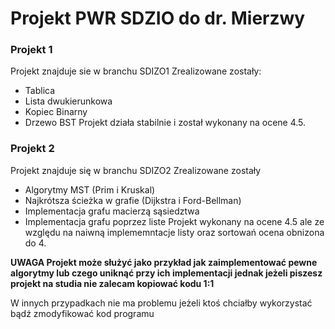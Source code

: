 # Projekt PWR SDZIO do dr. Mierzwy
### Projekt 1
Projekt znajduje sie w branchu SDIZO1
Zrealizowane zostały:
* Tablica
* Lista dwukierunkowa
* Kopiec Binarny
* Drzewo BST
Projekt działa stabilnie i został wykonany na ocene 4.5.

### Projekt 2
Projekt znajduje się w branchu SDIZO2
Zrealizowane zostały
* Algorytmy MST (Prim i Kruskal)
* Najkrótsza ścieżka w grafie (Dijkstra i Ford-Bellman)
* Implementacja grafu macierzą sąsiedztwa
* Implementacja grafu poprzez liste
Projekt wykonany na ocene 4.5 ale ze względu na naiwną implememntacje listy oraz sortowań ocena obnizona do 4.

**UWAGA Projekt może służyć jako przykład jak zaimplementować pewne algorytmy lub czego uniknąć przy ich implementacji jednak jeżeli piszesz projekt na studia nie zalecam kopiować kodu 1:1**

W innych przypadkach nie ma problemu jeżeli ktoś chciałby wykorzystać bądź zmodyfikować kod programu
